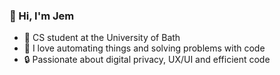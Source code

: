 ### 👋 Hi, I'm Jem
- 🛁 CS student at the University of Bath
- 🤖 I love automating things and solving problems with code
- 🔒 Passionate about digital privacy, UX/UI and efficient code

<!---
jemclift/jemclift is a ✨ special ✨ repository because its `README.md` (this file) appears on your GitHub profile.
You can click the Preview link to take a look at your changes.
--->
